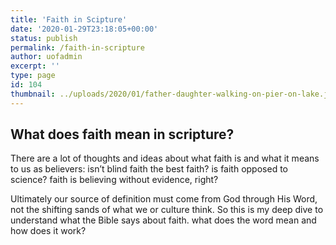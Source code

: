 ```yaml
---
title: 'Faith in Scipture'
date: '2020-01-29T23:18:05+00:00'
status: publish
permalink: /faith-in-scripture
author: uofadmin
excerpt: ''
type: page
id: 104
thumbnail: ../uploads/2020/01/father-daughter-walking-on-pier-on-lake.jpg
---
```

What does faith mean in scripture?
----------------------------------

There are a lot of thoughts and ideas about what faith is and what it means to us as believers: isn’t blind faith the best faith? is faith opposed to science? faith is believing without evidence, right?

Ultimately our source of definition must come from God through His Word, not the shifting sands of what we or culture think. So this is my deep dive to understand what the Bible says about faith. what does the word mean and how does it work?